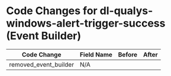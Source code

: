 # Code Changes for dl-qualys-windows-alert-trigger-success (Event Builder)

| Code Change | Field Name | Before | After |
|-------------|------------|--------|-------|
| removed_event_builder | N/A |  |  |